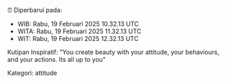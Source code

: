 ⏰ Diperbarui pada:
- WIB: Rabu, 19 Februari 2025 10.32.13 UTC
- WITA: Rabu, 19 Februari 2025 11.32.13 UTC
- WIT: Rabu, 19 Februari 2025 12.32.13 UTC

Kutipan Inspiratif:
"You create beauty with your attitude, your behaviours, and your actions. Its all up to you"


Kategori: attitude

